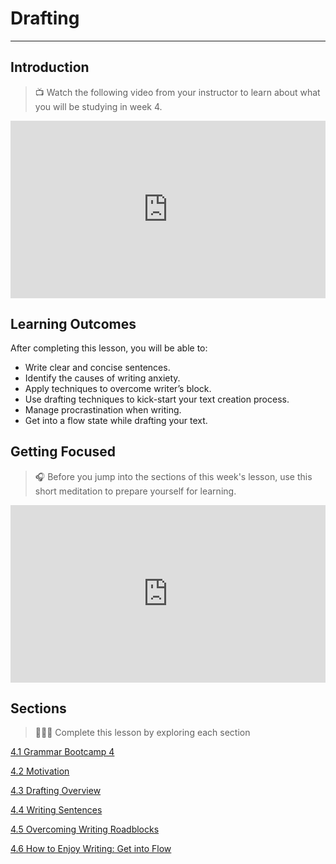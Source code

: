 # Drafting

---
## Introduction

> 📺 Watch the following video from your instructor to learn about what you will be studying in week 4.
<div style="position: relative; padding-bottom: 56.25%; height: 0;"><iframe src="https://www.youtube.com/embed/RZzK1Z8Gf6U" title="YouTube video player" frameborder="0" allow="accelerometer; autoplay; clipboard-write; encrypted-media; gyroscope; picture-in-picture" allowfullscreen style="position: absolute; top: 0; left: 0; width: 100%; height: 100%;"></iframe></div>

## Learning Outcomes

After completing this lesson, you will be able to:
- Write clear and concise sentences.
- Identify the causes of writing anxiety.
- Apply techniques to overcome writer’s block.
- Use drafting techniques to kick-start your text creation process.
- Manage procrastination when writing.
- Get into a flow state while drafting your text.

## Getting Focused

>🎧 Before you jump into the sections of this week's lesson, use this short meditation to prepare yourself for learning. 

<div style="position: relative; padding-bottom: 56.25%; height: 0;"><iframe src="https://www.youtube.com/embed/2awoUfCwXQs" title="YouTube video player" frameborder="0" allow="accelerometer; autoplay; clipboard-write; encrypted-media; gyroscope; picture-in-picture" allowfullscreen style="position: absolute; top: 0; left: 0; width: 100%; height: 100%;"></iframe></div>


## Sections

> 👩🏿‍🏫 Complete this lesson by exploring each section

[4.1 Grammar Bootcamp 4](/communicating-for-success/drafting/grammar-bootcamp-4.md)

[4.2 Motivation](/communicating-for-success/drafting/motivation.md)

[4.3 Drafting Overview](/communicating-for-success/drafting/drafting-overview.md)

[4.4 Writing Sentences](/communicating-for-success/drafting/writing-sentences.md)

[4.5 Overcoming Writing Roadblocks](/communicating-for-success/drafting/overcoming-writer-s-block.md)

[4.6 How to Enjoy Writing: Get into Flow](/communicating-for-success/drafting/how-to-enjoy-writing-get-into-flow.md)

